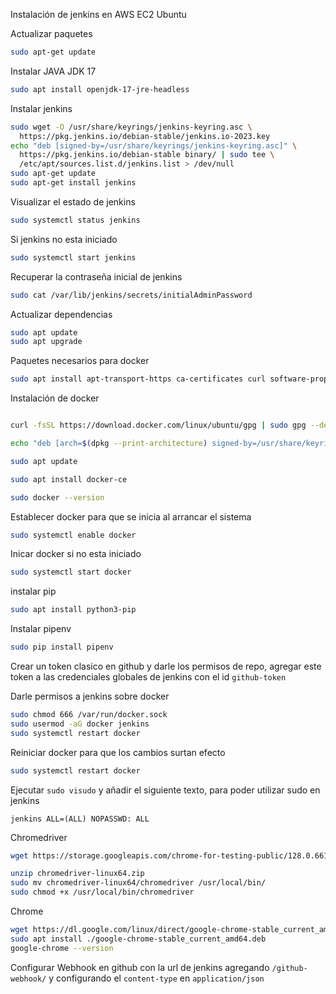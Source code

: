 Instalación de jenkins en AWS EC2 Ubuntu


Actualizar paquetes
```bash
sudo apt-get update
```

Instalar JAVA JDK 17

```bash
sudo apt install openjdk-17-jre-headless
```

Instalar jenkins 

```bash
sudo wget -O /usr/share/keyrings/jenkins-keyring.asc \
  https://pkg.jenkins.io/debian-stable/jenkins.io-2023.key
echo "deb [signed-by=/usr/share/keyrings/jenkins-keyring.asc]" \
  https://pkg.jenkins.io/debian-stable binary/ | sudo tee \
  /etc/apt/sources.list.d/jenkins.list > /dev/null
sudo apt-get update
sudo apt-get install jenkins
```
Visualizar el estado de jenkins
```sh
sudo systemctl status jenkins
```

Si jenkins no esta iniciado
```sh
sudo systemctl start jenkins
```

Recuperar la contraseña inicial de jenkins
```sh
sudo cat /var/lib/jenkins/secrets/initialAdminPassword
```
Actualizar dependencias
```bash
sudo apt update
sudo apt upgrade
```

Paquetes necesarios para docker
```sh
sudo apt install apt-transport-https ca-certificates curl software-properties-common
```

Instalación de docker 

```bash

curl -fsSL https://download.docker.com/linux/ubuntu/gpg | sudo gpg --dearmor -o /usr/share/keyrings/docker-archive-keyring.gpg

echo "deb [arch=$(dpkg --print-architecture) signed-by=/usr/share/keyrings/docker-archive-keyring.gpg] https://download.docker.com/linux/ubuntu $(lsb_release -cs) stable" | sudo tee /etc/apt/sources.list.d/docker.list > /dev/null

sudo apt update

sudo apt install docker-ce

sudo docker --version

```
Establecer docker para que se inicia al arrancar el sistema
```sh
sudo systemctl enable docker
```

Inicar docker si no esta iniciado
```sh
sudo systemctl start docker
```

instalar pip
```sh
sudo apt install python3-pip
```

Instalar pipenv
```sh
sudo pip install pipenv
```

Crear un token clasico en github y darle los permisos de repo, agregar este token a las credenciales globales de jenkins con el id `github-token`


Darle permisos a jenkins sobre docker
```sh
sudo chmod 666 /var/run/docker.sock
sudo usermod -aG docker jenkins
sudo systemctl restart docker
```

Reiniciar docker para que los cambios surtan efecto
```sh
sudo systemctl restart docker
```

Ejecutar `sudo visudo` y añadir el siguiente texto, para poder utilizar sudo en jenkins
```
jenkins ALL=(ALL) NOPASSWD: ALL
```

Chromedriver
```sh
wget https://storage.googleapis.com/chrome-for-testing-public/128.0.6613.84/linux64/chromedriver-linux64.zip

unzip chromedriver-linux64.zip
sudo mv chromedriver-linux64/chromedriver /usr/local/bin/
sudo chmod +x /usr/local/bin/chromedriver

```

Chrome
```sh
wget https://dl.google.com/linux/direct/google-chrome-stable_current_amd64.deb
sudo apt install ./google-chrome-stable_current_amd64.deb
google-chrome --version
```

Configurar Webhook en github con la url de jenkins agregando `/github-webhook/` y configurando el `content-type` en `application/json`